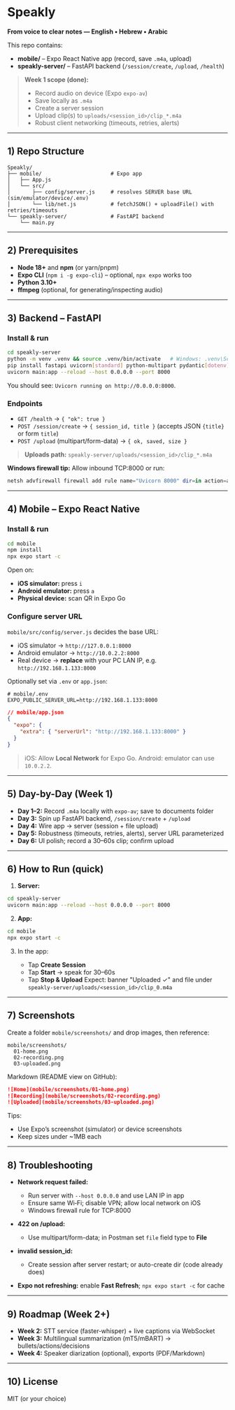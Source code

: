 # Speakly

**From voice to clear notes — English • Hebrew • Arabic**

This repo contains:

* **mobile/** – Expo React Native app (record, save `.m4a`, upload)
* **speakly-server/** – FastAPI backend (`/session/create`, `/upload`, `/health`)

> **Week 1 scope (done):**
>
> * Record audio on device (Expo `expo-av`)
> * Save locally as `.m4a`
> * Create a server session
> * Upload clip(s) to `uploads/<session_id>/clip_*.m4a`
> * Robust client networking (timeouts, retries, alerts)

---

## 1) Repo Structure

```
Speakly/
├── mobile/                      # Expo app
│   ├── App.js
│   └── src/
│       ├── config/server.js     # resolves SERVER base URL (sim/emulator/device/.env)
│       └── lib/net.js           # fetchJSON() + uploadFile() with retries/timeouts
└── speakly-server/              # FastAPI backend
    └── main.py
```

---

## 2) Prerequisites

* **Node 18+** and **npm** (or yarn/pnpm)
* **Expo CLI** (`npm i -g expo-cli`) – optional, `npx expo` works too
* **Python 3.10+**
* **ffmpeg** (optional, for generating/inspecting audio)

---

## 3) Backend – FastAPI

### Install & run

```bash
cd speakly-server
python -m venv .venv && source .venv/bin/activate   # Windows: .venv\Scripts\activate
pip install fastapi uvicorn[standard] python-multipart pydantic[dotenv]
uvicorn main:app --reload --host 0.0.0.0 --port 8000
```

You should see: `Uvicorn running on http://0.0.0.0:8000`.

### Endpoints

* `GET /health` → `{ "ok": true }`
* `POST /session/create` → `{ session_id, title }` (accepts JSON `{title}` or form `title`)
* `POST /upload` (multipart/form-data) → `{ ok, saved, size }`

> **Uploads path:** `speakly-server/uploads/<session_id>/clip_*.m4a`

**Windows firewall tip:** Allow inbound TCP:8000 or run:

```powershell
netsh advfirewall firewall add rule name="Uvicorn 8000" dir=in action=allow protocol=TCP localport=8000
```

---

## 4) Mobile – Expo React Native

### Install & run

```bash
cd mobile
npm install
npx expo start -c
```

Open on:

* **iOS simulator:** press `i`
* **Android emulator:** press `a`
* **Physical device:** scan QR in Expo Go

### Configure server URL

`mobile/src/config/server.js` decides the base URL:

* iOS simulator → `http://127.0.0.1:8000`
* Android emulator → `http://10.0.2.2:8000`
* Real device → **replace** with your PC LAN IP, e.g. `http://192.168.1.133:8000`

Optionally set via `.env` or `app.json`:

```env
# mobile/.env
EXPO_PUBLIC_SERVER_URL=http://192.168.1.133:8000
```

```json
// mobile/app.json
{
  "expo": {
    "extra": { "serverUrl": "http://192.168.1.133:8000" }
  }
}
```

> iOS: Allow **Local Network** for Expo Go.  Android: emulator can use `10.0.2.2`.

---

## 5) Day-by-Day (Week 1)

* **Day 1–2:** Record `.m4a` locally with `expo-av`; save to documents folder
* **Day 3:** Spin up FastAPI backend, `/session/create` + `/upload`
* **Day 4:** Wire app → server (session + file upload)
* **Day 5:** Robustness (timeouts, retries, alerts), server URL parameterized
* **Day 6:** UI polish; record a 30–60s clip; confirm upload

---

## 6) How to Run (quick)

1. **Server:**

```bash
cd speakly-server
uvicorn main:app --reload --host 0.0.0.0 --port 8000
```

2. **App:**

```bash
cd mobile
npx expo start -c
```

3. In the app:

   * Tap **Create Session**
   * Tap **Start** → speak for 30–60s
   * Tap **Stop & Upload**
     Expect: banner "Uploaded ✓" and file under `speakly-server/uploads/<session_id>/clip_0.m4a`

---

## 7) Screenshots

Create a folder `mobile/screenshots/` and drop images, then reference:

```
mobile/screenshots/
  01-home.png
  02-recording.png
  03-uploaded.png
```

Markdown (README view on GitHub):

```md
![Home](mobile/screenshots/01-home.png)
![Recording](mobile/screenshots/02-recording.png)
![Uploaded](mobile/screenshots/03-uploaded.png)
```

Tips:

* Use Expo’s screenshot (simulator) or device screenshots
* Keep sizes under \~1MB each

---

## 8) Troubleshooting

* **Network request failed:**

  * Run server with `--host 0.0.0.0` and use LAN IP in app
  * Ensure same Wi‑Fi; disable VPN; allow local network on iOS
  * Windows firewall rule for TCP:8000
* **422 on /upload:**

  * Use multipart/form-data; in Postman set `file` field type to **File**
* **invalid session\_id:**

  * Create session after server restart; or auto-create dir (code already does)
* **Expo not refreshing:** enable **Fast Refresh**; `npx expo start -c` for cache

---

## 9) Roadmap (Week 2+)

* **Week 2:** STT service (faster‑whisper) + live captions via WebSocket
* **Week 3:** Multilingual summarization (mT5/mBART) → bullets/actions/decisions
* **Week 4:** Speaker diarization (optional), exports (PDF/Markdown)

---

## 10) License

MIT (or your choice)
